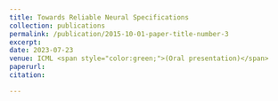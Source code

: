 ```yaml
---
title: Towards Reliable Neural Specifications
collection: publications
permalink: /publication/2015-10-01-paper-title-number-3
excerpt: 
date: 2023-07-23
venue: ICML <span style="color:green;">(Oral presentation)</span>
paperurl: 
citation: 

---
```



